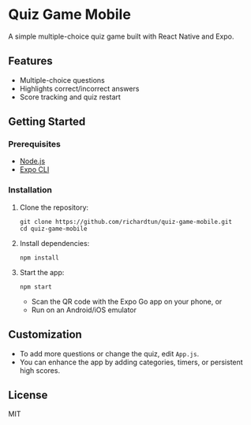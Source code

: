 # Quiz Game Mobile

A simple multiple-choice quiz game built with React Native and Expo.

## Features

- Multiple-choice questions
- Highlights correct/incorrect answers
- Score tracking and quiz restart

## Getting Started

### Prerequisites

- [Node.js](https://nodejs.org/)
- [Expo CLI](https://docs.expo.dev/get-started/installation/)

### Installation

1. Clone the repository:
   ```
   git clone https://github.com/richardtun/quiz-game-mobile.git
   cd quiz-game-mobile
   ```

2. Install dependencies:
   ```
   npm install
   ```

3. Start the app:
   ```
   npm start
   ```
   - Scan the QR code with the Expo Go app on your phone, or
   - Run on an Android/iOS emulator

## Customization

- To add more questions or change the quiz, edit `App.js`.
- You can enhance the app by adding categories, timers, or persistent high scores.

## License

MIT
